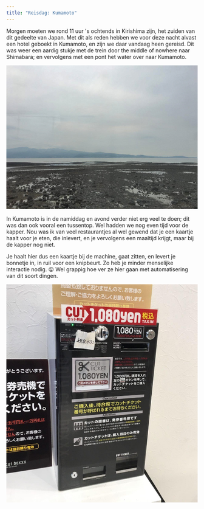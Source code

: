 ```yaml
---
title: "Reisdag: Kumamoto"
---
```



Morgen moeten we rond 11 uur 's ochtends in Kirishima zijn, het zuiden van dit
gedeelte van Japan. Met dit als reden hebben we voor deze nacht alvast een hotel
geboekt in Kumamoto, en zijn we daar vandaag heen gereisd. Dit was weer een
aardig stukje met de trein door the middle of nowhere naar Shimabara; en
vervolgens met een pont het water over naar Kumamoto.

![Interessant landschap in de trein naar Shimabara](/images/day-29/reis.jpg)

In Kumamoto is in de namiddag en avond verder niet erg veel te doen; dit was dan
ook vooral een tussentop. Wel hadden we nog even tijd voor de kapper. Nou was ik
van veel restaurantjes al wel gewend dat je een kaartje haalt voor je eten, die
inlevert, en je vervolgens een maaltijd krijgt, maar bij de kapper nog niet.

Je haalt hier dus een kaartje bij de machine, gaat zitten, en levert je bonnetje
in, in ruil voor een knipbeurt. Zo heb je minder menselijke interactie nodig. 😛
Wel grappig hoe ver ze hier gaan met automatisering van dit soort dingen.

![Kaartjesmachine bij de kapper](/images/day-29/kapper.jpg)
